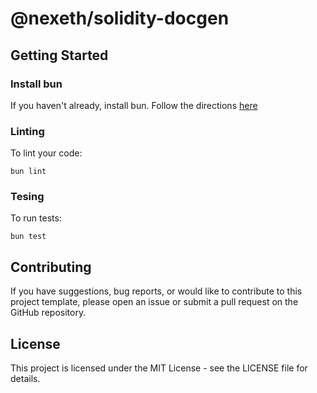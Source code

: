 # @nexeth/solidity-docgen

## Getting Started

### Install bun

If you haven't already, install bun. Follow the directions [here](https://github.com/oven-sh/bun)

### Linting

To lint your code:

```
bun lint
```

### Tesing

To run tests:

```
bun test
```

## Contributing

If you have suggestions, bug reports, or would like to contribute to this project template, please open an issue or submit a pull request on the GitHub repository.

## License

This project is licensed under the MIT License - see the LICENSE file for details.
